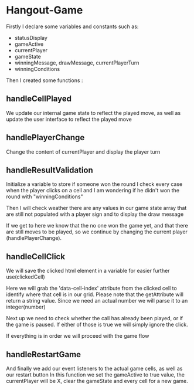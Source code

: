 # Hangout-Game

Firstly I declare some variables and constants such as:
- statusDisplay
- gameActive
- currentPlayer
- gameState
- winningMessage, drawMessage, currentPlayerTurn
- winningConditions

Then I created some functions :

handleCellPlayed
-------------------
We update our internal game state to reflect the played move, 
as well as update the user interface to reflect the played move

handlePlayerChange
-------------------
Change the content of currentPlayer and display the player turn  

handleResultValidation
-----------------------
Initialize a variable to store if someone won the round
I check every case when the player clicks on a cell and I am wondering 
if he didn't won the round with "winningConditions"

Then I will check weather there are any values in our game state array 
that are still not populated with a player sign and to display the draw message

If we get to here we know that the no one won the game yet, 
and that there are still moves to be played, so we continue by changing the 
current player (handlePlayerChange).

handleCellClick
------------------
We will save the clicked html element in a variable for easier further use(clickedCell)

Here we will grab the 'data-cell-index' attribute from the clicked cell to 
identify where that cell is in our grid. 
Please note that the getAttribute will return a string value. Since we need an 
actual number we will parse it to an integer(number)

Next up we need to check whether the call has already been played, 
or if the game is paused. If either of those is true we will simply ignore the click.

If everything is in order we will proceed with the game flow

handleRestartGame
------------------
And finally we add our event listeners to the actual game cells, as well as our 
restart button
In this function we set the gameActive to true value, the currentPlayer will be X,
clear the gameState and every cell for a new game.